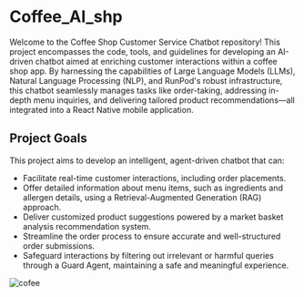 
# Coffee_AI_shp
<p>Welcome to the Coffee Shop Customer Service Chatbot repository! This project encompasses the code, tools, and guidelines for developing an AI-driven chatbot aimed at enriching customer interactions within a coffee shop app. By harnessing the capabilities of Large Language Models (LLMs), Natural Language Processing (NLP), and RunPod's robust infrastructure, this chatbot seamlessly manages tasks like order-taking, addressing in-depth menu inquiries, and delivering tailored product recommendations—all integrated into a React Native mobile application.
</p>

## Project Goals

This project aims to develop an intelligent, agent-driven chatbot that can:

- Facilitate real-time customer interactions, including order placements.
- Offer detailed information about menu items, such as ingredients and allergen details, using a Retrieval-Augmented Generation (RAG) approach.
- Deliver customized product suggestions powered by a market basket analysis recommendation system.
- Streamline the order process to ensure accurate and well-structured order submissions.
- Safeguard interactions by filtering out irrelevant or harmful queries through a Guard Agent, maintaining a safe and meaningful experience.





![cofee](https://github.com/user-attachments/assets/9ef2266a-7d60-4454-9497-7e85cbd7ed2a)
